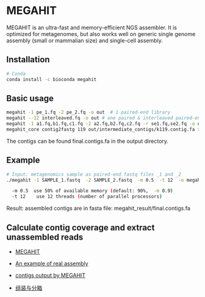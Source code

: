 # MEGAHIT

MEGAHIT is an ultra-fast and memory-efficient NGS assembler. It is optimized for metagenomes, but also works well on generic single genome assembly (small or mammalian size) and single-cell assembly.

## Installation
```bash
# Conda
conda install -c bioconda megahit
```

## Basic usage
```bash
megahit -1 pe_1.fq -2 pe_2.fq -o out  # 1 paired-end library
megahit --12 interleaved.fq -o out # one paired & interleaved paired-end library
megahit -1 a1.fq,b1.fq,c1.fq -2 a2.fq,b2.fq,c2.fq -r se1.fq,se2.fq -o out # 3 paired-end libraries + 2 SE libraries
megahit_core contig2fastg 119 out/intermediate_contigs/k119.contig.fa > k119.fastg # get FASTG from the intermediate contigs of k=119
```
The contigs can be found final.contigs.fa in the output directory.


## Example
```bash
# Input: metagenomics sample as paired-end fastq files _1 and _2
./megahit -1 SAMPLE_1.fastq  -2 SAMPLE_2.fastq  -m 0.5  -t 12  -o megahit_result

  -m 0.5  use 50% of available memory (default: 90%,  -m 0.9)
  -t 12    use 12 threads (number of parallel processors)
```
Result: assembled contigs are in fasta file:
megahit_result/final.contigs.fa


## Calculate contig coverage and extract unassembled reads










+ [MEGAHIT](http://www.metagenomics.wiki/tools/assembly/megahit)

+ [An example of real assembly](https://github.com/voutcn/megahit/wiki/An-example-of-real-assembly)

+ [contigs output by MEGAHIT](https://github.com/voutcn/megahit/wiki/Visualizing-MEGAHIT's-contig-graph)

+ [组装与分箱](https://www.jianshu.com/p/4cbbe3458366)




